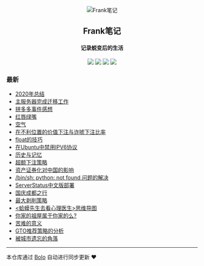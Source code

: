 <p align="center"><img alt="Frank笔记" src="https://img.hacpai.com/avatar/1567567929066_1567591058303.jpeg?ima"></p><h2 align="center">
Frank笔记
</h2>

<h4 align="center">记录蜕变后的生活</h4>
<p align="center"><a title="Frank笔记" target="_blank" href="https://github.com/dqswan18/bolo-blog"><img src="https://img.shields.io/github/last-commit/dqswan18/bolo-blog.svg?style=flat-square&color=FF9900"></a>
<a title="GitHub repo size in bytes" target="_blank" href="https://github.com/dqswan18/bolo-blog"><img src="https://img.shields.io/github/repo-size/dqswan18/bolo-blog.svg?style=flat-square"></a>
<a title="Bolo Version" target="_blank" href="https://github.com/adlered/bolo-solo"><img src="https://img.shields.io/badge/bolo-v2.2 稳定版-f1e05a.svg?style=flat-square&color=blueviolet"></a>
<a title="Hits" target="_blank" href="https://github.com/88250/hits"><img src="https://hits.b3log.org/dqswan18/bolo-blog.svg"></a></p>

### 最新

* [2020年总结](https://104.160.18.227/articles/2021/02/01/1612164509925.html)
* [主服务器完成迁移工作](https://104.160.18.227/articles/2021/01/23/1611375316638.html)
* [拼多多事件感想](https://104.160.18.227/articles/2021/01/14/1610613237089.html)
* [红唇绿嘴](https://104.160.18.227/articles/2021/01/03/1609664307374.html)
* [空气](https://104.160.18.227/articles/2020/12/29/1609212050696.html)
* [在不利位置的价值下注与诈唬下注比率](https://104.160.18.227/articles/2020/12/24/1608776292603.html)
* [float的技巧](https://104.160.18.227/articles/2020/12/11/1607652036254.html)
* [在Ubuntu中禁用IPV6协议](https://104.160.18.227/articles/2020/11/30/1606707346964.html)
* [历史与记忆](https://104.160.18.227/articles/2020/11/29/1606640181508.html)
* [超额下注策略](https://104.160.18.227/articles/2020/11/13/1605249109544.html)
* [资产证券化对中国的影响](https://104.160.18.227/articles/2020/11/12/1605164985437.html)
* [/bin/sh: python: not found 问题的解决](https://104.160.18.227/articles/2020/10/30/1604026173105.html)
* [ServerStatus中文版部署](https://104.160.18.227/articles/2020/10/28/1603856210593.html)
* [国庆成都之行](https://104.160.18.227/articles/2020/10/14/1602662318272.html)
* [最大剥削策略](https://104.160.18.227/articles/2020/09/27/1601195250306.html)
* [<蛤蟆先生去看心理医生>思维导图](https://104.160.18.227/articles/2020/09/22/1600787080690.html)
* [你家的祖屋属于你家的么?](https://104.160.18.227/articles/2020/09/17/1600321716966.html)
* [苦难的意义](https://104.160.18.227/articles/2020/09/11/1599793411863.html)
* [GTO推荐策略的分析](https://104.160.18.227/articles/2020/09/01/1598944987736.html)
* [被城市遗忘的角落](https://104.160.18.227/articles/2020/08/29/1598688631894.html)



---

本仓库通过 [Bolo](https://github.com/adlered/bolo-solo) 自动进行同步更新 ❤️ 